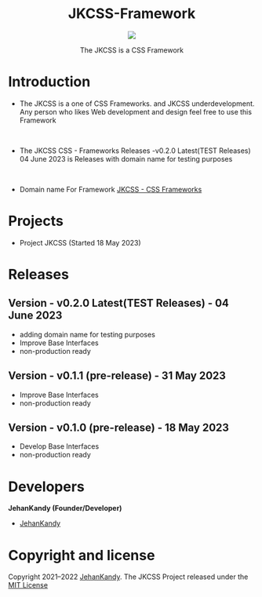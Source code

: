 <h1 align="center"> JKCSS-Framework </h1>
<p align="center"><img src="https://avatars.githubusercontent.com/u/111488170?s=200&v=4"></p>

<p align="center">The JKCSS is a CSS Framework</p>

# Introduction

- The JKCSS is a one of CSS Frameworks. and JKCSS underdevelopment. Any person who likes Web development and design feel free to use this Framework
<br>

- The JKCSS CSS - Frameworks Releases -v0.2.0 Latest(TEST Releases) 04 June 2023 is Releases with domain name for testing purposes 
<br>

- Domain name For Framework [JKCSS - CSS Frameworks]()


# Projects

- Project JKCSS (Started 18 May 2023)

# Releases

## Version - v0.2.0 Latest(TEST Releases) - 04 June 2023

- adding domain name for testing purposes 
- Improve Base Interfaces
- non-production ready

## Version - v0.1.1 (pre-release) - 31 May 2023

- Improve Base Interfaces
- non-production ready


## Version - v0.1.0 (pre-release) - 18 May 2023

- Develop Base Interfaces
- non-production ready

# Developers
 
 <b>JehanKandy (Founder/Developer)</b>
 
  - [JehanKandy](https://github.com/JehanKandy)


# Copyright and license

Copyright 2021–2022 [JehanKandy](https://github.com/JehanKandy). The JKCSS Project released under the [MIT License](https://github.com/JKCSS/JKCSS-Framework/blob/main/LICENSE)
